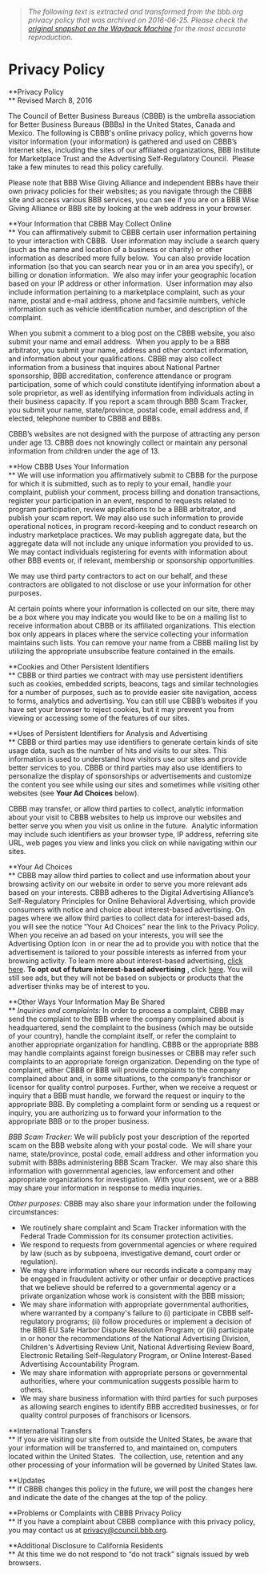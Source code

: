 > *The following text is extracted and transformed from the bbb.org privacy policy that was archived on 2016-06-25. Please check the [original snapshot on the Wayback Machine](https://web.archive.org/web/20160625022050id_/http%3A//www.bbb.org/council/about/privacy-policy) for the most accurate reproduction.*

# Privacy Policy

**Privacy Policy  
** Revised March 8, 2016

The Council of Better Business Bureaus (CBBB) is the umbrella association for Better Business Bureaus (BBBs) in the United States, Canada and Mexico. The following is CBBB's online privacy policy, which governs how visitor information (your information) is gathered and used on CBBB’s Internet sites, including the sites of our affiliated organizations, BBB Institute for Marketplace Trust and the Advertising Self-Regulatory Council.  Please take a few minutes to read this policy carefully.

Please note that BBB Wise Giving Alliance and independent BBBs have their own privacy policies for their websites; as you navigate through the CBBB site and access various BBB services, you can see if you are on a BBB Wise Giving Alliance or BBB site by looking at the web address in your browser.

**Your Information that CBBB May Collect Online  
** You can affirmatively submit to CBBB certain user information pertaining to your interaction with CBBB.  User information may include a search query (such as the name and location of a business or charity) or other information as described more fully below.  You can also provide location information (so that you can search near you or in an area you specify), or billing or donation information.  We also may infer your geographic location based on your IP address or other information.  User information may also include information pertaining to a marketplace complaint, such as your name, postal and e-mail address, phone and facsimile numbers, vehicle information such as vehicle identification number, and description of the complaint.

When you submit a comment to a blog post on the CBBB website, you also submit your name and email address.  When you apply to be a BBB arbitrator, you submit your name, address and other contact information, and information about your qualifications. CBBB may also collect information from a business that inquires about National Partner sponsorship, BBB accreditation, conference attendance or program participation, some of which could constitute identifying information about a sole proprietor, as well as identifying information from individuals acting in their business capacity. If you report a scam through BBB Scam Tracker, you submit your name, state/province, postal code, email address and, if elected, telephone number to CBBB and BBBs.

CBBB’s websites are not designed with the purpose of attracting any person under age 13. CBBB does not knowingly collect or maintain any personal information from children under the age of 13.

**How CBBB Uses Your Information  
** We will use information you affirmatively submit to CBBB for the purpose for which it is submitted, such as to reply to your email, handle your complaint, publish your comment, process billing and donation transactions, register your participation in an event, respond to requests related to program participation, review applications to be a BBB arbitrator, and publish your scam report. We may also use such information to provide operational notices, in program record-keeping and to conduct research on industry marketplace practices. We may publish aggregate data, but the aggregate data will not include any unique information you provided to us.  We may contact individuals registering for events with information about other BBB events or, if relevant, membership or sponsorship opportunities.

We may use third party contractors to act on our behalf, and these contractors are obligated to not disclose or use your information for other purposes.

At certain points where your information is collected on our site, there may be a box where you may indicate you would like to be on a mailing list to receive information about CBBB or its affiliated organizations. This election box only appears in places where the service collecting your information maintains such lists. You can remove your name from a CBBB mailing list by utilizing the appropriate unsubscribe feature contained in the emails.

**Cookies and Other Persistent Identifiers  
** CBBB or third parties we contract with may use persistent identifiers such as cookies, embedded scripts, beacons, tags and similar technologies for a number of purposes, such as to provide easier site navigation, access to forms, analytics and advertising. You can still use CBBB’s websites if you have set your browser to reject cookies, but it may prevent you from viewing or accessing some of the features of our sites.

**Uses of Persistent Identifiers for Analysis and Advertising  
** CBBB or third parties may use identifiers to generate certain kinds of site usage data, such as the number of hits and visits to our sites. This information is used to understand how visitors use our sites and provide better services to you. CBBB or third parties may also use identifiers to personalize the display of sponsorships or advertisements and customize the content you see while using our sites and sometimes while visiting other websites (see **Your Ad Choices** below).

CBBB may transfer, or allow third parties to collect, analytic information about your visit to CBBB websites to help us improve our websites and better serve you when you visit us online in the future.  Analytic information may include such identifiers as your browser type, IP address, referring site URL, web pages you view and links you click on while navigating within our sites.

**Your Ad Choices  
** CBBB may allow third parties to collect and use information about your browsing activity on our website in order to serve you more relevant ads based on your interests. CBBB adheres to the Digital Advertising Alliance’s Self-Regulatory Principles for Online Behavioral Advertising, which provide consumers with notice and choice about interest-based advertising. On pages where we allow third parties to collect data for interest-based ads, you will see the notice “Your Ad Choices” near the link to the Privacy Policy. When you receive an ad based on your interests, you will see the Advertising Option Icon  in or near the ad to provide you with notice that the advertisement is tailored to your possible interests as inferred from your browsing activity. To learn more about interest-based advertising, [click here](http://www.aboutads.info/). **To opt out of future interest-based advertising** , click [here](http://aboutads.info/choices). You will still see ads, but they will not be based on subjects or products that the advertiser thinks may be of interest to you.

**Other Ways Your Information May Be Shared  
** _Inquiries and complaints:_ In order to process a complaint, CBBB may send the complaint to the BBB where the company complained about is headquartered, send the complaint to the business (which may be outside of your country), handle the complaint itself, or refer the complaint to another appropriate organization for handling. CBBB or the appropriate BBB may handle complaints against foreign businesses or CBBB may refer such complaints to an appropriate foreign organization. Depending on the type of complaint, either CBBB or BBB will provide complaints to the company complained about and, in some situations, to the company’s franchisor or licensor for quality control purposes. Further, when we receive a request or inquiry that a BBB must handle, we forward the request or inquiry to the appropriate BBB. By completing a complaint form or sending us a request or inquiry, you are authorizing us to forward your information to the appropriate BBB or to the proper business.

_BBB Scam Tracker:_ We will publicly post your description of the reported scam on the BBB website along with your postal code.  We will share your name, state/province, postal code, email address and other information you submit with BBBs administering BBB Scam Tracker.  We may also share this information with governmental agencies, law enforcement and other appropriate organizations for investigation.  With your consent, we or a BBB may share your information in response to media inquiries.

_Other purposes:_ CBBB may also share your information under the following circumstances:

  * We routinely share complaint and Scam Tracker information with the Federal Trade Commission for its consumer protection activities.
  * We respond to requests from governmental agencies or where required by law (such as by subpoena, investigative demand, court order or regulation).
  * We may share information where our records indicate a company may be engaged in fraudulent activity or other unfair or deceptive practices that we believe should be referred to a governmental agency or a private organization whose work is consistent with the BBB mission;
  * We may share information with appropriate governmental authorities, where warranted by a company's failure to (i) participate in CBBB self-regulatory programs; (ii) follow procedures or implement a decision of the BBB EU Safe Harbor Dispute Resolution Program; or (iii) participate in or honor the recommendations of the National Advertising Division, Children's Advertising Review Unit, National Advertising Review Board, Electronic Retailing Self-Regulatory Program, or Online Interest-Based Advertising Accountability Program.
  * We may share information with appropriate persons or governmental authorities, where your communication suggests possible harm to others.
  * We may share business information with third parties for such purposes as allowing search engines to identify BBB accredited businesses, or for quality control purposes of franchisors or licensors.



**International Transfers  
** If you are visiting our site from outside the United States, be aware that your information will be transferred to, and maintained on, computers located within the United States.  The collection, use, retention and any other processing of your information will be governed by United States law.

**Updates  
** If CBBB changes this policy in the future, we will post the changes here and indicate the date of the changes at the top of the policy.

**Problems or Complaints with CBBB Privacy Policy  
** If you have a complaint about CBBB compliance with this privacy policy, you may contact us at [privacy@council.bbb.org](mailto:privacy@council.bbb.org "privacy@council.bbb.org").

**Additional Disclosure to California Residents  
** At this time we do not respond to “do not track” signals issued by web browsers.
